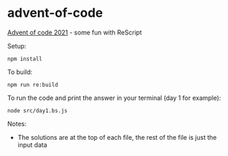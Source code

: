 # advent-of-code

[Advent of code 2021](https://adventofcode.com/2021) - some fun with ReScript

Setup:
```
npm install
```

To build:
```
npm run re:build
```

To run the code and print the answer in your terminal (day 1 for example):
```
node src/day1.bs.js
```

Notes:
- The solutions are at the top of each file, the rest of the file is just the input data


